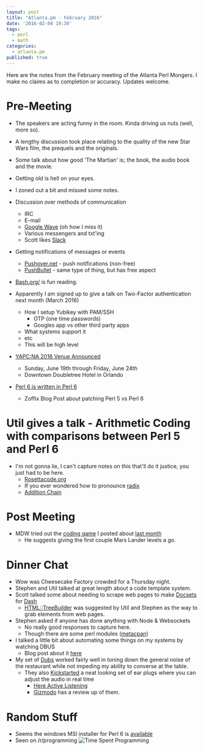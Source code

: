 ```yaml
---
layout: post
title: "Atlanta.pm - February 2016"
date: '2016-02-04 19:30'
tags:
  - perl
  - math
categories:
  - atlanta.pm
published: true
---
```


Here are the notes from the February meeting of the Atlanta Perl Mongers. I make no claims as to completion or accuracy. Updates welcome.

# Pre-Meeting
- The speakers are acting funny in the room. Kinda driving us nuts (well, more so).
- A lengthy discussion took place relating to the quality of the new Star Wars film, the prequels and the originals.
- Some talk about how good 'The Martian' is; the book, the audio book and the movie.
- Getting old is hell on your eyes.
- I zoned out a bit and missed some notes.
- Discussion over methods of communication
  - IRC
  - E-mail
  - [Google Wave](http://incubator.apache.org/wave/) (oh how I miss it)
  - Various messengers and txt'ing
  - Scott likes [Slack](https://slack.com/)

- Getting notifications of messages or events
  - [Pushover.net](https://pushover.net) - push notifications (non-free)
  - [PushBullet](https://www.pushbullet.com/) - same type of thing, but has free aspect

- [Bash.org/](http://bash.org/) is fun reading.

- Apparently I am signed up to give a talk on Two-Factor authentication next month (March 2016)
  - How I setup Yubikey with PAM/SSH
    - OTP (one time passwords)
    - Googles app vs other third party apps
  - What systems support it
  - etc
  - This will be high level

- [YAPC:NA 2016 Venue Announced](www.yapcna.org/yn2015/news/1388)
  - Sunday, June 19th through Friday, June 24th
  - Downtown Doubletree Hotel in Orlando

- [Perl 6 is written in Perl 6](http://blogs.perl.org/users/zoffix_znet/2016/01/perl-6-is-written-in-perl-6.html)
  - Zoffix Blog Post about patching Perl 5 vs Perl 6

# Util gives a talk - Arithmetic Coding with comparisons between Perl 5 and Perl 6
- I'm not gonna lie, I can't capture notes on this that'll do it justice, you just had to be here.
  - [Rosettacode.org](https://rosettacode.org/wiki/Arithmetic_coding/As_a_generalized_change_of_radix#Perl_6)
  - If you ever wondered how to pronounce [radix](http://dictionary.cambridge.org/us/pronunciation/english/radix)
  - [Addition Chain](https://en.wikipedia.org/wiki/Addition_chain)

# Post Meeting
- MDW tried out the [coding game](https://www.codingame.com/start) I posted about [last month]({{site.baseurl}}/atlanta.pm/2016/01/07/atlantapm.html)
  - He suggests giving the first couple Mars Lander levels a go.

# Dinner Chat
- Wow was Cheesecake Factory crowded for a Thursday night.
- Stephen and Util talked at great length about a code template system.
- Scott talked some about needing to scrape web pages to make [Docsets](https://kapeli.com/docsets) for [Dash](https://kapeli.com/dash)
  - [HTML::TreeBuilder](https://metacpan.org/pod/HTML::TreeBuilder) was suggested by Util and Stephen as the way to grab elements from web pages.
- Stephen asked if anyone has done anything with Node & Websockets
  - No really good responses to capture here.
  - Though there are some perl modules ([metacpan](https://metacpan.org/search?q=websockets&search_type=modules))
- I talked a little bit about automating some things on my systems by watching DBUS
  - Blog post about it [here]({{site.baseurl}}/desktop/2016/01/19/running-scripts-on-screen-lockunlock.html)
- My set of [Dubs](http://www.getdubs.com/) worked fairly well in toning down the general noise of the restaurant while not impeding my ability to converse at the table.
  - They also [Kickstarted](https://www.kickstarter.com/projects/dopplerlabs/here-active-listening-change-the-way-you-hear-the) a neat looking set of ear plugs where you can adjust the audio in real time
    - [Here Active Listening](https://www.hereplus.me/)
    - [Gizmodo](http://gizmodo.com/what-its-like-to-wear-bionic-earbuds-1756802862) has a review up of them.


# Random Stuff
- Seems the windows MSI installer for Perl 6 is [available](http://rakudo.org/downloads/star/)
- Seen on /r/programming
![Time Spent Programming]({{site.baseurl}}/assets/TimeSpentProgrammingPieChart.jpg)
